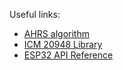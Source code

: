 Useful links:
* [AHRS algorithm](https://x-io.co.uk/open-source-imu-and-ahrs-algorithms/)
* [ICM 20948 Library](https://github.com/sparkfun/SparkFun_ICM-20948_ArduinoLibrary)
* [ESP32 API Reference](https://docs.espressif.com/projects/esp-idf/en/stable/esp32/api-reference/index.html)
